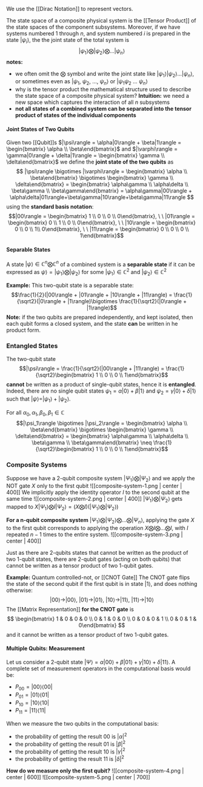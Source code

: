 We use the [[Dirac Notation]] to represent vectors.

The state space of a composite physical system is the [[Tensor Product]] of the state spaces of the component subsystems. 
Moreover, if we have systems numbered $1$ through $n$, and system numbered $i$ is prepared in the state $|\psi_i\rangle$, the the joint state of the total system is $$|\psi_1\rangle \bigotimes |\psi_2\rangle \bigotimes \dots |\psi_n\rangle$$**notes:**
- we often omit the $\bigotimes$ symbol and write the joint state like $|\psi_1\rangle |\psi_2\rangle \dots |\psi_n\rangle$, or sometimes even as $|\psi_1,\ \psi_2,\ \dots,\ \psi_n\rangle$ or $|\psi_1 \psi_2 \ \dots \ \psi_n\rangle$
- why is the tensor product the mathematical structure used to describe the state space of a composite physical system? **Intuition:** we need a new space which captures the interaction of all $n$ subsystems
- **not all states of a combined system can be separated into the tensor product of states of the individual components**

#### Joint States of Two Qubits
Given two [[Qubit]]s $|\psi\rangle = \alpha|0\rangle + \beta|1\rangle = \begin{bmatrix} \alpha \\ \beta\end{bmatrix}$ and $|\varphi\rangle = \gamma|0\rangle + \delta|1\rangle = \begin{bmatrix} \gamma \\ \delta\end{bmatrix}$  we define the **joint state of the two qubits** as 
$$
|\psi\rangle \bigotimes |\varphi\rangle = \begin{bmatrix} \alpha \\ \beta\end{bmatrix} \bigotimes \begin{bmatrix} \gamma \\ \delta\end{bmatrix} = \begin{bmatrix} \alpha\gamma \\ \alpha\delta \\ \beta\gamma \\ \beta\gamma\end{bmatrix} = \alpha\gamma|00\rangle + \alpha\delta|01\rangle+\beta\gamma|10\rangle+\beta\gamma|11\rangle
$$
using the **standard basis notation**:
$$|00\rangle = \begin{bmatrix} 1 \\ 0 \\ 0 \\ 0\end{bmatrix}, \ \ |01\rangle = \begin{bmatrix} 0 \\ 1 \\ 0 \\ 0\end{bmatrix}, \ \ |10\rangle = \begin{bmatrix} 0 \\ 0 \\ 1\\ 0\end{bmatrix}, \ \ |11\rangle = \begin{bmatrix} 0 \\ 0 \\ 0 \\ 1\end{bmatrix}$$
#### Separable States
A state $|\psi\rangle \in \mathbb{C}^n \bigotimes \mathbb{C}^n$ of a combined system is a **separable state** if it can be expressed as $\psi\rangle = |\psi_1\rangle \bigotimes |\psi_2\rangle$ for some $|\psi_1\rangle \in \mathbb{C}^2$ and $|\psi_2\rangle \in \mathbb{C}^2$ 

**Example:**
This two-qubit state is a separable state: 
$$\frac{1}{2}(|00\rangle + |01\rangle + |10\rangle + |11\rangle) = \frac{1}{\sqrt2}(|0\rangle + |1\rangle)\bigotimes \frac{1}{\sqrt2}(|0\rangle + |1\rangle)$$
**Note:** if the two qubits are prepared independently, and kept isolated, then each qubit forms a closed system, and the state **can** be written in he product form. 

### Entangled States
The two-qubit state $$|\psi\rangle = \frac{1}{\sqrt2}(|00\rangle + |11\rangle) = \frac{1}{\sqrt2}\begin{bmatrix} 1 \\ 0 \\ 0 \\ 1\end{bmatrix}$$**cannot** be written as a product of single-qubit states, hence it is **entangled**.
Indeed, there are no single qubit states $\psi_1 = \alpha|0\rangle + \beta|1\rangle$ and $\psi_2 = \gamma|0\rangle + \delta|1\rangle$ such that $|\psi\rangle = |\psi_1\rangle + |\psi_2\rangle$.

For all $\alpha_0, \alpha_1, \beta_0, \beta_1 \in \mathbb{C}$
$$|\psi_1\rangle \bigotimes |\psi_2\rangle = \begin{bmatrix} \alpha \\ \beta\end{bmatrix} \bigotimes \begin{bmatrix} \gamma \\ \delta\end{bmatrix} = \begin{bmatrix} \alpha\gamma \\ \alpha\delta \\ \beta\gamma \\ \beta\gamma\end{bmatrix} \neq \frac{1}{\sqrt2}\begin{bmatrix} 1 \\ 0 \\ 0 \\ 1\end{bmatrix}$$
### Composite Systems
Suppose we have a 2-qubit composite system $|\Psi_1\rangle \bigotimes |\Psi_2\rangle$ and we apply the NOT gate $X$ only to the first qubit
![[composite-system-1.png | center | 400]]
We implicitly apply the identity operator $I$ to the second qubit at the same time
![[composite-system-2.png | center | 400]]
$|\Psi_1\rangle \bigotimes |\Psi_2\rangle$ gets mapped to $X|\Psi_1\rangle \bigotimes I|\Psi_2\rangle = (X \bigotimes I)(|\Psi_1\rangle \bigotimes |\Psi_2\rangle)$

**For a n-qubit composite system** $|\Psi_1\rangle \bigotimes |\Psi_2\rangle \bigotimes \dots \bigotimes|\Psi_n\rangle$, applying the gate $X$ to the first qubit corresponds to applying the operation $X \bigotimes I \bigotimes \dots \bigotimes I$, with $I$ repeated $n-1$ times to the entire system. 
![[composite-system-3.png | center | 400]]

Just as there are 2-qubits states that cannot be written as the product of two 1-qubit states, there are 2-qubit gates (acting on both qubits) that cannot be written as a tensor product of two 1-qubit gates.

**Example:** Quantum controlled-not, or [[CNOT Gate]]
The CNOT gate flips the state of the second qubit if the first qubit is in state $|1\rangle$, and does nothing otherwise: 
$$|00\rangle \rightarrow |00\rangle,\ |01\rangle \rightarrow |01\rangle,\ |10\rangle \rightarrow |11\rangle,\ |11\rangle \rightarrow |10\rangle$$
The [[Matrix Representation]] **for the CNOT gate** is 
$$
\begin{bmatrix} 1 & 0 & 0 & 0 \\ 0 & 1 & 0 & 0 \\ 0 & 0 & 0 & 1 \\ 0 & 0  & 1 & 0\end{bmatrix}
$$
and it cannot be written as a tensor product of two 1-qubit gates.

#### Multiple Qubits: Measurement
Let us consider a 2-qubit state $|\Psi\rangle = \alpha|00\rangle + \beta|01\rangle + \gamma|10\rangle + \delta|11\rangle$. 
A complete set of measurement operators in the computational basis would be: 
- $P_{00} = |00\rangle\langle00|$
- $P_{01} = |01\rangle\langle01|$
- $P_{10} = |10\rangle\langle10|$
- $P_{11}=|11\rangle\langle11|$

When we measure the two qubits in the computational basis: 
- the probability of getting the result $00$ is $|\alpha|^2$
- the probability of getting the result $01$ is $|\beta|^2$
- the probability of getting the result $10$ is $|\gamma|^2$
- the probability of getting the result $11$ is $|\delta|^2$

**How do we measure only the first qubit?**
![[composite-system-4.png | center | 600]]
![[composite-system-5.png | center | 700]]
